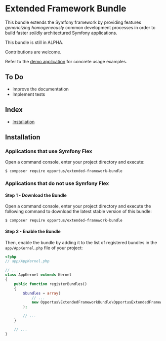 # Extended Framework Bundle

This bundle extends the Symfony framework by providing features *genericizing* *homogeneously* common development processes in order to build faster *solid*ly architectured Symfony applications.

This bundle is still in ALPHA.

Contributions are welcome.

Refer to the [demo application](https://github.com/opportus/extended-framework-bundle-demo) for concrete usage examples.

## To Do

- Improve the documentation
- Implement tests

## Index

- [Installation](#installation)

## Installation

### Applications that use Symfony Flex

Open a command console, enter your project directory and execute:

```console
$ composer require opportus/extended-framework-bundle
```

### Applications that do not use Symfony Flex

#### Step 1 - Download the Bundle

Open a command console, enter your project directory and execute the following command to download the latest stable version of this bundle:

```console
$ composer require opportus/extended-framework-bundle
```

#### Step 2 - Enable the Bundle

Then, enable the bundle by adding it to the list of registered bundles in the `app/AppKernel.php` file of your project:

```php
<?php
// app/AppKernel.php

// ...
class AppKernel extends Kernel
{
    public function registerBundles()
    {
        $bundles = array(
            // ...
            new Opportus\ExtendedFrameworkBundle\OpportusExtendedFrameworkBundle(),
        );

        // ...
    }

    // ...
}
```
